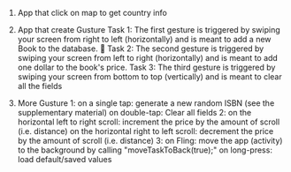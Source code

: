 1. App that click on map to get country info
   
2. App that create Gusture
   Task 1:
    The first gesture is triggered by swiping your screen from right to left (horizontally) and is meant to add a new Book to the database. 
   Task 2:
    The second gesture is triggered by swiping your screen from left to right (horizontally) and is meant to add one dollar to the book's price.
   Task 3:
    The third gesture is triggered by swiping your screen from bottom to top (vertically) and is meant to clear all the fields

3. More Gusture
   1:
    on a single tap: generate a new random ISBN (see the supplementary material)
    on double-tap: Clear all fields
   2:
    on the horizontal left to right scroll: increment the price by the amount of scroll (i.e. distance) 
    on the horizontal right to left scroll: decrement the price by the amount of scroll (i.e. distance) 
   3:
    on Fling: move the app (activity) to the background by calling "moveTaskToBack(true);"
    on long-press: load default/saved values

